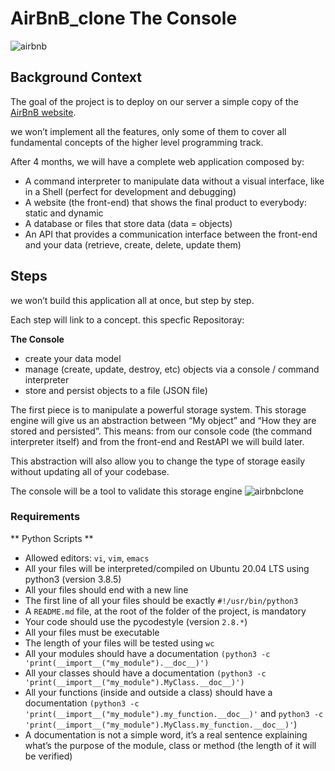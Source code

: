 # AirBnB_clone The Console
![airbnb](https://user-images.githubusercontent.com/59724074/187626081-6bbb4eb4-20e1-4001-b996-0d184e8b74d8.jpg)
## Background Context
The goal of the project is to deploy on our server a simple copy of the [AirBnB website](https://www.airbnb.com/).

we won’t implement all the features, only some of them to cover all fundamental concepts of the higher level programming track.

After 4 months, we will have a complete web application composed by:
- A command interpreter to manipulate data without a visual interface, like in a Shell (perfect for development and debugging)
- A website (the front-end) that shows the final product to everybody: static and dynamic
- A database or files that store data (data = objects)
- An API that provides a communication interface between the front-end and your data (retrieve, create, delete, update them)
## Steps
we won’t build this application all at once, but step by step.

Each step will link to a concept. this specfic Repositoray:

**The Console**
- create your data model
- manage (create, update, destroy, etc) objects via a console / command interpreter
- store and persist objects to a file (JSON file)

The first piece is to manipulate a powerful storage system. This storage engine will give us an abstraction between “My object” and “How they are stored and persisted”. This means: from our console code (the command interpreter itself) and from the front-end and RestAPI we will build later.

This abstraction will also allow you to change the type of storage easily without updating all of your codebase.

The console will be a tool to validate this storage engine
![airbnbclone](https://user-images.githubusercontent.com/59724074/187630820-493cda30-d1e3-418d-9e1b-374b453965b0.jpg)

### Requirements
** Python Scripts **
- Allowed editors: `vi`, `vim`, `emacs`
- All your files will be interpreted/compiled on Ubuntu 20.04 LTS using python3 (version 3.8.5)
- All your files should end with a new line
- The first line of all your files should be exactly `#!/usr/bin/python3`
- A `README.md` file, at the root of the folder of the project, is mandatory
- Your code should use the pycodestyle (version `2.8.*`)
- All your files must be executable
- The length of your files will be tested using `wc`
- All your modules should have a documentation `(python3 -c 'print(__import__("my_module").__doc__)')`
- All your classes should have a documentation `(python3 -c 'print(__import__("my_module").MyClass.__doc__)')`
- All your functions (inside and outside a class) should have a documentation `(python3 -c 'print(__import__("my_module").my_function.__doc__)'` and `python3 -c 'print(__import__("my_module").MyClass.my_function.__doc__)'`)
- A documentation is not a simple word, it’s a real sentence explaining what’s the purpose of the module, class or method (the length of it will be verified)

